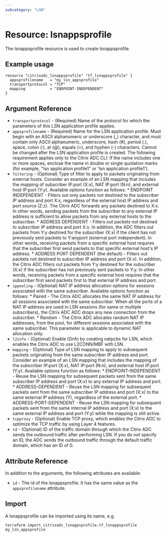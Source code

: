 ```yaml
---
subcategory: "LSN"
---
```


# Resource: lsnappsprofile

The lsnappsprofile resource is used to create lsnappsprofile.


## Example usage

```hcl
resource "citrixadc_lsnappsprofile" "tf_lsnappsprofile" {
  appsprofilename   = "my_lsn_appsprofile"
  transportprotocol = "TCP"
  mapping           = "ENDPOINT-INDEPENDENT"
}
```


## Argument Reference

* `transportprotocol` - (Required) Name of the protocol for which the parameters of this LSN application profile applies.
* `appsprofilename` - (Required) Name for the LSN application profile. Must begin with an ASCII alphanumeric or underscore (_) character, and must contain only ASCII alphanumeric, underscore, hash (#), period (.), space, colon (:), at (@), equals (=), and hyphen (-) characters. Cannot be changed after the LSN application profile is created. The following requirement applies only to the Citrix ADC CLI: If the name includes one or more spaces, enclose the name in double or single quotation marks (for example, "lsn application profile1" or 'lsn application profile1').
* `filtering` - (Optional) Type of filter to apply to packets originating from external hosts.  Consider an example of an LSN mapping that includes the mapping of subscriber IP:port (X:x), NAT IP:port (N:n), and external host IP:port (Y:y).  Available options function as follows: * ENDPOINT INDEPENDENT - Filters out only packets not destined to the subscriber IP address and port X:x, regardless of the external host IP address and port source (Z:z).  The Citrix ADC forwards any packets destined to X:x.  In other words, sending packets from the subscriber to any external IP address is sufficient to allow packets from any external hosts to the subscriber.  * ADDRESS DEPENDENT - Filters out packets not destined to subscriber IP address and port X:x.  In addition, the ADC filters out packets from Y:y destined for the subscriber (X:x) if the client has not previously sent packets to Y:anyport (external port independent). In other words, receiving packets from a specific external host requires that the subscriber first send packets to that specific external host's IP address.  * ADDRESS PORT DEPENDENT (the default) - Filters out  packets not destined to subscriber IP address and port (X:x).  In addition, the Citrix ADC filters out packets from Y:y destined for the subscriber (X:x) if the subscriber has not previously sent packets to Y:y.  In other words, receiving packets from a specific external host requires that the subscriber first send packets first to that external IP address and port.
* `ippooling` - (Optional) NAT IP address allocation options for sessions associated with the same subscriber.  Available options function as follows: * Paired - The Citrix ADC allocates the same NAT IP address for all sessions associated with the same subscriber. When all the ports of a NAT IP address are used in LSN sessions (for same or multiple subscribers), the Citrix ADC ADC drops any new connection from the subscriber. * Random - The Citrix ADC allocates random NAT IP addresses, from the pool, for different sessions associated with the same subscriber.  This parameter is applicable to dynamic NAT allocation only.
* `l2info` - (Optional) Enable l2info by creating natpcbs for LSN, which enables the Citrix ADC to use L2CONN/MBF with LSN.
* `mapping` - (Optional) Type of LSN mapping to apply to subsequent packets originating from the same subscriber IP address and port.  Consider an example of an LSN mapping that includes the mapping of the subscriber IP:port (X:x), NAT IP:port (N:n), and external host IP:port (Y:y).  Available options function as follows:   * ENDPOINT-INDEPENDENT - Reuse the LSN mapping for subsequent packets sent from the same subscriber IP address and port (X:x) to any external IP address and port.   * ADDRESS-DEPENDENT - Reuse the LSN mapping for subsequent packets sent from the same subscriber IP address and port (X:x) to the same external IP address (Y), regardless of the external port.  * ADDRESS-PORT-DEPENDENT - Reuse the LSN mapping for subsequent packets sent from the same internal IP address and port (X:x) to the same external IP address and port (Y:y) while the mapping is still active.
* `tcpproxy` - (Optional) Enable TCP proxy, which enables the Citrix ADC to optimize the  TCP traffic by using Layer 4 features.
* `td` - (Optional) ID of the traffic domain through which the Citrix ADC sends the outbound traffic after performing LSN.   If you do not specify an ID, the ADC sends the outbound traffic through the default traffic domain, which has an ID of 0.


## Attribute Reference

In addition to the arguments, the following attributes are available:

* `id` - The id of the lsnappsprofile. It has the same value as the `appsprofilename` attribute.


## Import

A lsnappsprofile can be imported using its name, e.g.

```shell
terraform import citrixadc_lsnappsprofile.tf_lsnappsprofile my_lsn_appsprofile
```
